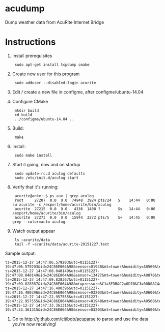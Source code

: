 # acudump
Dump weather data from AcuRite Internet Bridge

# Instructions

1. Install prerequisites

        sudo apt-get install tcpdump cmake

1. Create new user for this program

        sudo adduser --disabled-login acurite

1. Edit / create a new file in configme, after configme/ubuntu-14.04
1. Configure CMake

        mkdir build
        cd build
        ../configme/ubuntu-14.04 ..
        
1. Build:

        make

1. Install:

        sudo make install

1. Start it going, now and on startup

        sudo update-rc.d aculog defaults
        sudo /etc/init.d/aculog start

1. Verify that it's running:

        acurite@anke:~$ ps aux | grep aculog
        root     27207  0.0  0.0  74948  3924 pts/24   S    14:44   0:00 su acurite -c /export/home/acurite/bin/aculog
        acurite  27215  0.0  0.0   4336  1408 ?        Ss   14:44   0:00 /export/home/acurite/bin/aculog
        acurite  27273  0.0  0.0  15944  2272 pts/5    S+   14:45   0:00 grep --color=auto aculog

1. Watch output appear

        ls ~acurite/data
        tail -f ~acurite/data/acurite-20151227.text

 Sample output:

```
ts=2015-12-27 14:47:06.579203&utc=01151227-19:47:06.579203&id=24C86E064A98&sensor=01948&mt=tower&humidity=A0560&temperature=A021200000&battery=normal&rssi=3
ts=2015-12-27 14:47:08.048149&utc=01151227-19:47:08.048149&id=24C86E064A98&sensor=13427&mt=tower&humidity=A0870&temperature=A014300000&battery=normal&rssi=1
ts=2015-12-27 14:47:09.828367&utc=01151227-19:47:09.828367&id=24C86E064A98&mt=pressure&C1=3FDB&C2=0D70&C3=00D0&C4=01B5&C5=81C4&C6=1873&C7=09C4&A=07&B=19&C=06&D=0B&PR=A8CA&TR=8621
ts=2015-12-27 14:47:16.480396&utc=01151227-19:47:16.480396&id=24C86E064A98&sensor=03203&mt=tower&humidity=A0600&temperature=A019100000&battery=normal&rssi=3
ts=2015-12-27 14:47:22.957555&utc=01151227-19:47:22.957555&id=24C86E064A98&sensor=01948&mt=tower&humidity=A0560&temperature=A021200000&battery=normal&rssi=3
ts=2015-12-27 14:47:33.361315&utc=01151227-19:47:33.361315&id=24C86E064A98&sensor=03203&mt=tower&humidity=A0600&temperature=A019100000&battery=normal&rssi=3
```

1. Go to http://github.com/citibob/acuparse to parse and use the  data you're now receiving!
